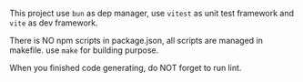 This project use `bun` as dep manager, use `vitest` as unit test framework and `vite` as dev framework.

There is NO npm scripts in package.json, all scripts are managed in makefile. use `make` for building purpose.

When you finished code generating, do NOT forget to run lint.
